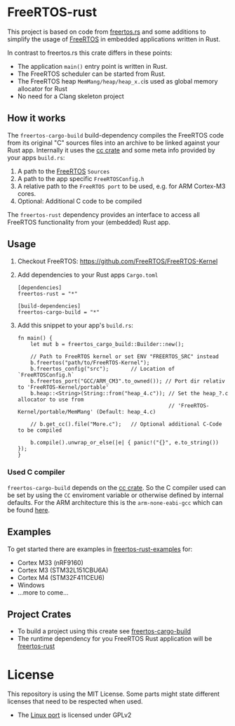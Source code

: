 # FreeRTOS-rust

This project is based on code from [freertos.rs](https://github.com/hashmismatch/freertos.rs) and some additions to
 simplify the usage of [FreeRTOS](https://github.com/FreeRTOS/FreeRTOS-Kernel) in embedded applications written
 in Rust.

In contrast to freertos.rs this crate differs in these points:

- The application `main()` entry point is written in Rust.
- The FreeRTOS scheduler can be started from Rust.
- The FreeRTOS heap `MemMang/heap/heap_x.c`is used as global memory allocator for Rust
- No need for a Clang skeleton project

## How it works

The `freertos-cargo-build` build-dependency compiles the FreeRTOS code from its original "C" sources files into an 
archive to be linked against your Rust app. Internally it uses the [cc crate](https://docs.rs/crate/cc) and some meta 
info provided by your apps `build.rs`:
 
 1. A path to the [FreeRTOS](https://github.com/FreeRTOS/FreeRTOS-Kernel) `Sources`
 1. A path to the app specific `FreeRTOSConfig.h`
 1. A relative path to the `FreeRTOS port` to be used, e.g. for ARM Cortex-M3 cores.
 1. Optional: Additional C code to be compiled
 
 The `freertos-rust` dependency provides an interface to access all FreeRTOS functionality from your (embedded) 
 Rust app.
 
 ## Usage

1. Checkout FreeRTOS: https://github.com/FreeRTOS/FreeRTOS-Kernel   

1. Add dependencies to your Rust apps `Cargo.toml`

    ```
    [dependencies]
    freertos-rust = "*"
    
    [build-dependencies]
    freertos-cargo-build = "*"
    ```
    
1. Add this snippet to your app's `build.rs`:
    ```
    fn main() {
        let mut b = freertos_cargo_build::Builder::new();
    
        // Path to FreeRTOS kernel or set ENV "FREERTOS_SRC" instead
        b.freertos("path/to/FreeRTOS-Kernel");
        b.freertos_config("src");       // Location of `FreeRTOSConfig.h` 
        b.freertos_port("GCC/ARM_CM3".to_owned()); // Port dir relativ to 'FreeRTOS-Kernel/portable' 
        b.heap::<String>(String::from("heap_4.c"));	// Set the heap_?.c allocator to use from 
                                        			// 'FreeRTOS-Kernel/portable/MemMang' (Default: heap_4.c)       
   
        // b.get_cc().file("More.c");   // Optional additional C-Code to be compiled
    
        b.compile().unwrap_or_else(|e| { panic!("{}", e.to_string()) });
    }
    ```   

### Used C compiler
`freertos-cargo-build` depends on the [cc crate](https://docs.rs/crate/cc). So the C compiler
used can be set by using the `CC` enviroment variable or otherwise defined by internal 
defaults. For the ARM architecture this is the `arm-none-eabi-gcc` which can be found [here](https://developer.arm.com/tools-and-software/open-source-software/developer-tools/gnu-toolchain/gnu-rm/downloads).

## Examples
To get started there are examples in [freertos-rust-examples](freertos-rust-examples) for:

* Cortex M33 (nRF9160)
* Cortex M3 (STM32L151CBU6A)
* Cortex M4 (STM32F411CEU6)
* Windows
* ...more to come...

## Project Crates
* To build a project using this create see [freertos-cargo-build](freertos-cargo-build)
* The runtime dependency for you FreeRTOS Rust application will be [freertos-rust](freertos-rust)


# License
This repository is using the MIT License. Some parts might state different licenses that need to be respected when used.

* The [Linux port](https://github.com/michaelbecker/freertos-addons) is licensed under GPLv2




